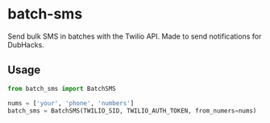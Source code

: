 # batch-sms
Send bulk SMS in batches with the Twilio API. Made to send notifications for DubHacks.

## Usage
```python
from batch_sms import BatchSMS

nums = ['your', 'phone', 'numbers']
batch_sms = BatchSMS(TWILIO_SID, TWILIO_AUTH_TOKEN, from_numers=nums)
```